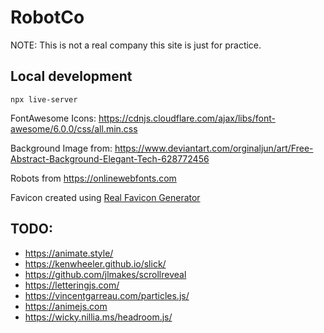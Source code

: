 # RobotCo
NOTE: This is not a real company this site is just for practice.

## Local development
`npx live-server`

FontAwesome Icons:
https://cdnjs.cloudflare.com/ajax/libs/font-awesome/6.0.0/css/all.min.css

Background Image from:
https://www.deviantart.com/orginaljun/art/Free-Abstract-Background-Elegant-Tech-628772456

Robots from https://onlinewebfonts.com

Favicon created using [Real Favicon Generator](https://realfavicongenerator.net)

## TODO:
* https://animate.style/
* https://kenwheeler.github.io/slick/
* https://github.com/jlmakes/scrollreveal
* https://letteringjs.com/
* https://vincentgarreau.com/particles.js/
* https://animejs.com
* https://wicky.nillia.ms/headroom.js/